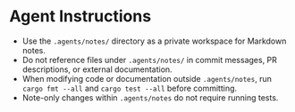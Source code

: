 # Agent Instructions

- Use the `.agents/notes/` directory as a private workspace for Markdown notes.
- Do not reference files under `.agents/notes/` in commit messages, PR descriptions, or external documentation.
- When modifying code or documentation outside `.agents/notes`, run `cargo fmt --all` and `cargo test --all` before committing.
- Note-only changes within `.agents/notes` do not require running tests.
